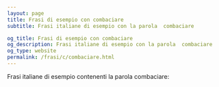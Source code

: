 ```yaml
---
layout: page
title: Frasi di esempio con combaciare 
subtitle: Frasi italiane di esempio con la parola  combaciare

og_title: Frasi di esempio con combaciare 
og_description: Frasi italiane di esempio con la parola  combaciare
og_type: website
permalink: /frasi/c/combaciare.html
---
```


Frasi italiane di esempio contenenti la parola combaciare:


